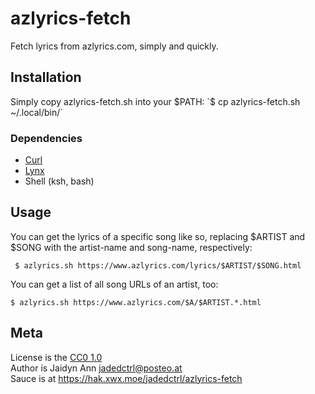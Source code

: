 # azlyrics-fetch
Fetch lyrics from azlyrics.com, simply and quickly.


## Installation
Simply copy azlyrics-fetch.sh into your $PATH:
`$ cp azlyrics-fetch.sh ~/.local/bin/`

### Dependencies
* [Curl](https://curl.se/)
* [Lynx](https://lynx.invisible-island.net/)
* Shell (ksh, bash)


## Usage
You can get the lyrics of a specific song like so, replacing $ARTIST and $SONG
with the artist-name and song-name, respectively:

` $ azlyrics.sh https://www.azlyrics.com/lyrics/$ARTIST/$SONG.html`

You can get a list of all song URLs of an artist, too:

`$ azlyrics.sh https://www.azlyrics.com/$A/$ARTIST.*.html`


## Meta
License is the [CC0 1.0](https://creativecommons.org/publicdomain/zero/1.0/)  
Author is Jaidyn Ann <jadedctrl@posteo.at>  
Sauce is at https://hak.xwx.moe/jadedctrl/azlyrics-fetch
